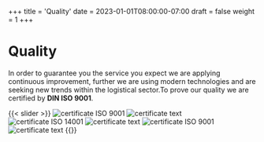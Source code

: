 +++
title = 'Quality'
date = 2023-01-01T08:00:00-07:00
draft = false
weight = 1
+++

# Quality

In order to guarantee you the service you expect we are applying continuous improvement, further we are using modern technologies and are seeking new trends within the logistical sector.To prove our quality we are certified by **DIN ISO 9001**.


{{< slider >}}
![certificate ISO 9001](img.cert.iso9001.webp)
![certificate text](img.cert.text.webp)
![certificate ISO 14001](img.cert.iso14001.webp)
![certificate text](img.cert.text.webp)
![certificate ISO 9001](img.cert.iso9001.webp)
![certificate text](img.cert.text.webp)
{{</slider >}}


